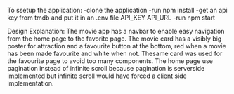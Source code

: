 To ssetup the application:
-clone the application
-run npm install
-get an api key from tmdb and put it in an .env file
API_KEY
API_URL
-run npm start

Design Explanation:
The movie app has a navbar to enable easy navigation from the home page to the favorite page.
The movie card has a visibly big poster for attraction and a favourite button at the bottom, red when a movie has been made favourite and white when not.
Thesame card was used for the favourite page to avoid too many components.
The home page use pagination instead of infinite scroll because pagination is serverside implemented but infinite scroll would have forced a client side implementation.
